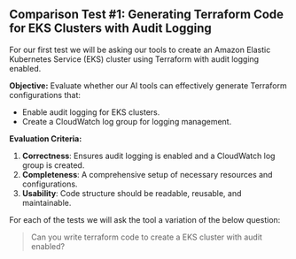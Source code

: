 ## Comparison Test #1: Generating Terraform Code for EKS Clusters with Audit Logging

For our first test we will be asking our tools to create an Amazon Elastic Kubernetes Service (EKS) cluster using Terraform with audit logging enabled.

**Objective:** Evaluate whether our AI tools can effectively generate Terraform configurations that:

- Enable audit logging for EKS clusters.
- Create a CloudWatch log group for logging management.

**Evaluation Criteria:**

1. **Correctness**: Ensures audit logging is enabled and a CloudWatch log group is created.
2. **Completeness**: A comprehensive setup of necessary resources and configurations.
3. **Usability**: Code structure should be readable, reusable, and maintainable.

For each of the tests we will ask the tool a variation of the below question:

> Can you write terraform code to create a EKS cluster with audit enabled?
>